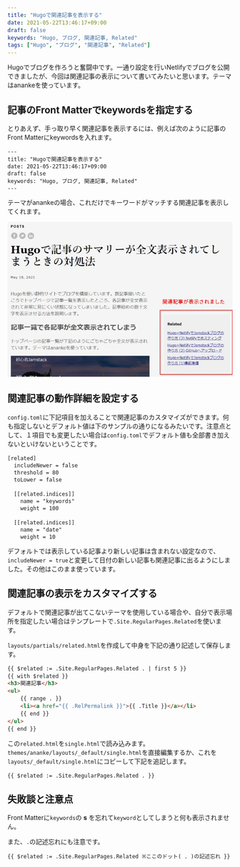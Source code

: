 ```yaml
---
title: "Hugoで関連記事を表示する"
date: 2021-05-22T13:46:17+09:00
draft: false
keywords: "Hugo, ブログ, 関連記事, Related"
tags: ["Hugo", "ブログ", "関連記事", "Related"]
---
```


Hugoでブログを作ろうと奮闘中です。一通り設定を行いNetlifyでブログを公開できましたが、今回は関連記事の表示について書いてみたいと思います。テーマはanankeを使っています。

## 記事のFront Matterでkeywordsを指定する

とりあえず、手っ取り早く関連記事を表示するには、例えば次のように記事のFront Matterにkeywordsを入れます。

```
---
title: "Hugoで関連記事を表示する"
date: 2021-05-22T13:46:17+09:00
draft: false
keywords: "Hugo, ブログ, 関連記事, Related"
---
```

テーマがanankeの場合、これだけでキーワードがマッチする関連記事を表示してくれます。

![関連記事の表示](01.webp)

## 関連記事の動作詳細を設定する

`config.toml`に下記項目を加えることで関連記事のカスタマイズができます。何も指定しないとデフォルト値は下のサンプルの通りになるみたいです。注意点として、１項目でも変更したい場合は`config.toml`でデフォルト値も全部書き加えないといけないということです。

```
[related]
  includeNewer = false
  threshold = 80
  toLower = false

  [[related.indices]]
    name = "keywords"
    weight = 100

  [[related.indices]]
    name = "date"
    weight = 10
```

デフォルトでは表示している記事より新しい記事は含まれない設定なので、`includeNewer = true`と変更して日付の新しい記事も関連記事に出るようにしました。その他はこのまま使っています。

## 関連記事の表示をカスタマイズする

デフォルトで関連記事が出てこないテーマを使用している場合や、自分で表示場所を指定したい場合はテンプレートで`.Site.RegularPages.Related`を使います。

`layouts/partials/related.html`を作成して中身を下記の通り記述して保存します。

```html
{{ $related := .Site.RegularPages.Related . | first 5 }}
{{ with $related }}
<h3>関連記事</h3>
<ul>
	{{ range . }}
	<li><a href="{{ .RelPermalink }}">{{ .Title }}</a></li>
	{{ end }}
</ul>
{{ end }}
```

この`related.html`を`single.html`で読み込みます。`themes/ananke/layouts/_default/single.html`を直接編集するか、これを`layouts/_default/single.html`にコピーして下記を追記します。

```
{{ $related := .Site.RegularPages.Related . }}
```

## 失敗談と注意点

Front Matterに`keywords`の **s** を忘れて`keyword`としてしまうと何も表示されません。

また、` . `の記述忘れにも注意です。
```
{{ $related := .Site.RegularPages.Related ※ここのドット( . )の記述忘れ }}
```
